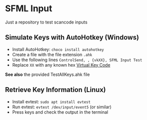 # SFML Input

Just a repository to test scancode inputs

## Simulate Keys with AutoHotkey (Windows)

- Install AutoHotkey: `choco install autohotkey`
- Create a file with the file extension `.ahk`
- Use the following lines `ControlSend, , {vkXX}, SFML Input Test`
- Replace `XX` with any known hex [Virtual Key Code](https://docs.microsoft.com/en-us/windows/win32/inputdev/virtual-key-codes)

**See also** the provided TestAllKeys.ahk file

## Retrieve Key Information (Linux)

- Install evtest: `sudo apt install evtest`
- Run evtest: `evtest /dev/input/event5` (or similar)
- Press keys and check the output in the terminal
